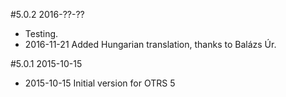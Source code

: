 #5.0.2 2016-??-??
 - Testing.
 - 2016-11-21 Added Hungarian translation, thanks to Balázs Úr.

#5.0.1 2015-10-15
 - 2015-10-15 Initial version for OTRS 5
